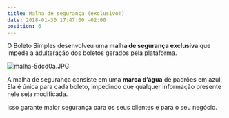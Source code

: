 ```yaml
---
title: Malha de segurança (exclusivo!)
date: 2018-01-30 17:47:00 -02:00
position: 6
---
```


O Boleto Simples desenvolveu uma **malha de segurança exclusiva** que impede a adulteração dos boletos gerados pela plataforma.

![malha-5dcd0a.JPG](/uploads/malha-5dcd0a.JPG)

A malha de segurança consiste em uma **marca d’água** de padrões em azul. Ela é única para cada boleto, impedindo que qualquer informação presente nele seja modificada.

Isso garante maior segurança para os seus clientes e para o seu negócio.